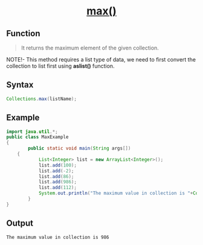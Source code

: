 <h1 align="center"><a href="#">max() </a></h1>


## Function

>It returns the maximum element of the given collection.


NOTE!- This method requires a list type of data, we need to first convert the collection to list first using <b>aslist()</b> function.

## Syntax

```java
Collections.max(listName);
```

## Example

```java
import java.util.*;  
public class MaxExample 
{  
    	public static void main(String args[])
	{         
        	List<Integer> list = new ArrayList<Integer>();  
        	list.add(100);  
        	list.add(-2);  
        	list.add(86);  
        	list.add(986);  
        	list.add(112);    
        	System.out.println("The maximum value in collection is "+Collections.max(list));  
    	}  
}  
```

## Output

```
The maximum value in collection is 986
```
